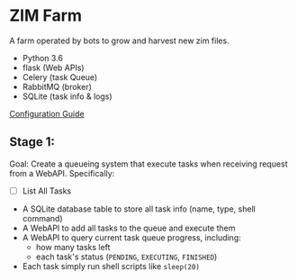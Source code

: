 # ZIM Farm
A farm operated by bots to grow and harvest new zim files.

- Python 3.6
- flask (Web APIs)
- Celery (task Queue)
- RabbitMQ (broker)
- SQLite (task info & logs)

[Configuration Guide](https://github.com/kiwix/zimfarm/wiki/Configuration-Guide)

## Stage 1:

Goal: Create a queueing system that execute tasks when receiving request from a WebAPI. Specifically:

- [ ] List All Tasks
- A SQLite database table to store all task info (name, type, shell command)
- A WebAPI to add all tasks to the queue and execute them
- A WebAPI to query current task queue progress, including:
  - how many tasks left
  - each task's status (`PENDING`, `EXECUTING`, `FINISHED`)
- Each task simply run shell scripts like `sleep(20)`
